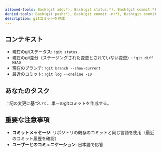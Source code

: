 ```yaml
---
allowed-tools: Bash(git add:*), Bash(git status:*), Bash(git commit:*)
denied-tools: Bash(git push:*), Bash(git commit -n:*), Bash(git commit --no-verify)
description: gitコミットを作成
---
```


## コンテキスト

- 現在のgitステータス: `!git status`
- 現在のgit差分（ステージングされた変更とされていない変更）: `!git diff HEAD`
- 現在のブランチ: `!git branch --show-current`
- 最近のコミット: `!git log --oneline -10`

## あなたのタスク

上記の変更に基づいて、単一のgitコミットを作成する。

## 重要な注意事項

- **コミットメッセージ**: リポジトリの既存のコミットと同じ言語を使用（最近のコミット履歴を確認）
- **ユーザーとのコミュニケーション**: 日本語で応答